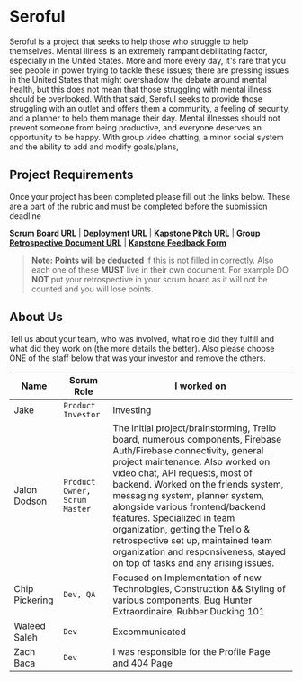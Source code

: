 # Seroful

Seroful is a project that seeks to help those who struggle to help themselves. Mental illness is an extremely rampant debilitating factor, especially in the United States. More and more every day, it's rare that you see people in power trying to tackle these issues; there are pressing issues in the United States that might overshadow the debate around mental health, but this does not mean that those struggling with mental illness should be overlooked. With that said, Seroful seeks to provide those struggling with an outlet and offers them a community, a feeling of security, and a planner to help them manage their day. Mental illnesses should not prevent someone from being productive, and everyone deserves an opportunity to be happy. With group video chatting, a minor social system and the ability to add and modify goals/plans, 


## Project Requirements

Once your project has been completed please fill out the links below. These are a part of the rubric and must be completed before the submission deadline

**[Scrum Board URL](https://trello.com/b/7bJ37LDJ/seroful-capstone-project)** | 
**[Deployment URL](https://seroful.tech)** | 
**[Kapstone Pitch URL](https://docs.google.com/document/d/1GLS_j6O64RZIgqvdXMCn12iOWR1Dj2yuyJE63-B191Q/view)** | 
**[Group Retrospective Document URL](https://google.com/)** |
**[Kapstone Feedback Form](https://docs.google.com/forms/d/1yeIyQH6ZE6y5Z0qB2i8yW5_1Gzfxs8YiJsNlcyjR0WA/edit)**

> **Note:**  **Points will be deducted** if this is not filled in correctly. Also each one of these **MUST** live in their own document. For example DO **NOT** put your retrospective in your scrum board as it will not be counted and you will lose points.

## About Us

Tell us about your team, who was involved, what role did they fulfill and what did they work on (the more details the better). Also please choose ONE of the staff below that was your investor and remove the others.

|      Name          |Scrum Role                          |I worked on                         |
|----------------|-------------------------------|-----------------------------|
|Jake|`Product Investor`            |Investing            |
|Jalon Dodson          |`Product Owner, Scrum Master`| The initial project/brainstorming, Trello board, numerous components, Firebase Auth/Firebase connectivity, general project maintenance. Also worked on video chat, API requests, most of backend. Worked on the friends system, messaging system, planner system, alongside various frontend/backend features. Specialized in team organization, getting the Trello & retrospective set up, maintained team organization and responsiveness, stayed on top of tasks and any arising issues. |
|Chip Pickering          |`Dev, QA`| Focused on Implementation of new Technologies, Construction && Styling of various components, Bug Hunter Extraordinaire, Rubber Ducking 101 |
|Waleed Saleh          |`Dev`| Excommunicated |
|Zach Baca          |`Dev`| I was responsible for the Profile Page and 404 Page |
